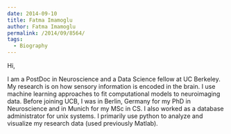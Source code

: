 ```yaml
---
date: 2014-09-10
title: Fatma Imamoglu
author: Fatma Imamoglu
permalink: /2014/09/8564/
tags:
  - Biography
---
```

Hi,

I am a PostDoc in Neuroscience and a Data Science fellow at UC Berkeley. My research is on how sensory information is encoded in the brain. I use machine learning approaches to fit computational models to neuroimaging data. Before joining UCB, I was in Berlin, Germany for my PhD in Neuroscience and in Munich for my MSc in CS. I also worked as a database administrator for unix systems. I primarily use python to analyze and visualize my research data (used previously Matlab).
